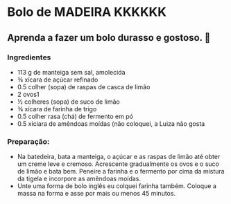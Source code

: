 # Bolo de MADEIRA KKKKKK
## Aprenda a fazer um bolo durasso e gostoso. 🥣

### Ingredientes
- 113 g de manteiga sem sal, amolecida
- ¾ xícara de açúcar refinado
- 0.5 colher (sopa) de raspas de casca de limão
- 2 ovos1
- ½ colheres (sopa) de suco de limão
- ¾ xícara de farinha de trigo
- 0.5 colher rasa (chá) de fermento em pó
- 0.5 xíciara de amêndoas moídas (não coloquei, a Luiza não gosta

### Preparação:
- Na batedeira, bata a manteiga, o açúcar e as raspas de limão até obter um creme leve e cremoso. Acrescente gradualmente os ovos e o suco de limão e bata bem. Peneire a farinha e o fermento por cima da mistura da tigela e incorpore as amêndoas moídas.
- Unte uma forma de bolo inglês eu colquei farinha também. Coloque a massa na forma e asse por mais ou menos 45 minutos.

